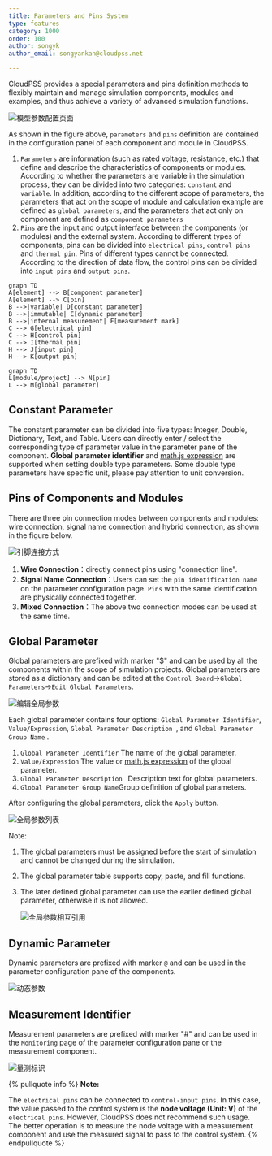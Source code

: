 ```yaml
---
title: Parameters and Pins System
type: features
category: 1000
order: 100
author: songyk  
author_email: songyankan@cloudpss.net

---
```



CloudPSS provides a special parameters and pins definition methods to flexibly maintain and manage simulation components, modules and examples, and thus achieve a variety of advanced simulation functions.

![模型参数配置页面](ParameterSystem/ParameterConfig.png)

As shown in the figure above, `parameters` and `pins` definition are contained in the configuration panel of each component and module in CloudPSS.
1. `Parameters` are information (such as rated voltage, resistance, etc.) that define and describe the characteristics of components or modules. According to whether the parameters are variable in the simulation process, they can be divided into two categories: `constant` and `variable`. In addition, according to the different scope of parameters, the parameters that act on the scope of module and calculation example are defined as `global parameters`, and the parameters that act only on component are defined as `component parameters`
2. `Pins` are the input and output interface between the components (or modules) and the external system. According to different types of components, pins can be divided into `electrical pins`, `control pins` and `thermal pin`. Pins of different types cannot be connected. According to the direction of data flow, the control pins can be divided into `input pins` and `output pins`.


```mermaid
graph TD
A[element] --> B[component parameter]
A[element] --> C[pin]
B -->|variable| D[constant parameter]
B -->|immutable| E[dynamic parameter]
B -->|internal measurement| F[measurement mark]
C --> G[electrical pin]
C --> H[control pin]
C --> I[thermal pin]
H --> J[input pin]
H --> K[output pin] 
```

```mermaid 
graph TD
L[module/project] --> N[pin]
L --> M[global parameter] 
``` 

## Constant Parameter

The constant parameter can be divided into five types: Integer, Double, Dictionary, Text, and Table. Users can directly enter / select the corresponding type of parameter value in the parameter pane of the component. **Global parameter identifier** and [math.js expression](https://mathjs.org/) are supported when setting double type parameters. Some double type parameters have specific unit, please pay attention to unit conversion.

## Pins of Components and Modules

There are three pin connection modes between components and modules: wire connection, signal name connection and hybrid connection, as shown in the figure below.

![引脚连接方式](ParameterSystem/PinConnection.png)

1. **Wire Connection**：directly connect pins using "connection line".
2. **Signal Name Connection**：Users can set the `pin identification name` on the parameter configuration page. `Pins` with the same identification are physically connected together. 
3. **Mixed Connection**：The above two connection modes can be used at the same time.

## Global Parameter

Global parameters are prefixed with marker "$" and can be used by all the components within the scope of simulation projects. Global parameters are stored as a dictionary and can be edited at the `Control Board`->`Global Parameters`->`Edit Global Parameters`.
 
![编辑全局参数](ParameterSystem/GlobalParameterTable.png)

Each global parameter contains four options: `Global Parameter Identifier`, `Value/Expression`, `Global Parameter Description `, and `Global Parameter Group Name` .
1. `Global Parameter Identifier` The name of the global parameter.
2. `Value/Expression` The value or [math.js expression](https://mathjs.org/) of the global parameter.
3. `Global Parameter Description ` Description text for global parameters.
4. `Global Parameter Group Name`Group definition of global parameters.

After configuring the global parameters, click the `Apply` button.

![全局参数列表](ParameterSystem/GlobalParameterList.png)

Note:
1. The global parameters must be assigned before the start of simulation and cannot be changed during the simulation.
2. The global parameter table supports copy, paste, and fill functions.
3. The later defined global parameter can use the earlier defined global parameter, otherwise it is not allowed.

    ![全局参数相互引用](ParameterSystem/GlobalParameterRef.png)

## Dynamic Parameter

Dynamic parameters are prefixed with marker `@` and can be used in the parameter configuration pane of the components.

![动态参数](ParameterSystem/DynamicParameter.png)

## Measurement Identifier

Measurement parameters are prefixed with marker "#" and can be used in the `Monitoring` page of the parameter configuration pane or the measurement component.

![量测标识](ParameterSystem/MsrTag.png)

{% pullquote info %}
**Note:**

The `electrical pins` can be connected to `control-input pins`. In this case, the value passed to the control system is the **node voltage (Unit: V)** of the `electrical pins`. However, CloudPSS does not recommend such usage. The better operation is to measure the node voltage with a measurement component and use the measured signal to pass to the control system.
{% endpullquote %}